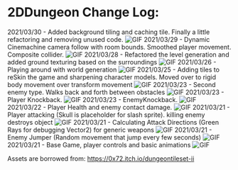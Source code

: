 # 2DDungeon Change Log:

2021/03/30 - Added background tiling and caching tile. Finally a little refactoring and removing unused code.
![GIF](https://i.imgur.com/dzhpTjP.gif)
2021/03/29 - Dynamic Cinemachine camera follow with room bounds. Smoothed player movement. Composite collider.
![GIF](https://i.imgur.com/2sx5gwK.gif)
2021/03/28 - Refactored the level generation and added ground texturing based on the surroundings
![GIF](https://i.imgur.com/CT4XYhr.gif)
2021/03/26 - Playing around with world generation
![GIF](https://i.imgur.com/XH9ShkO.gif)
2021/03/25 - Adding tiles to reSkin the game and sharpening character models. Moved over to rigid body movement over transform movement
![GIF](https://i.imgur.com/HWMv3VZ.gif)
2021/03/23 - Second enemy type. Walks back and forth between obstacles
![GIF](https://i.imgur.com/g8EyzVQ.gif)
2021/03/23 - Player Knockback.
![GIF](https://i.imgur.com/YOhY1Zz.gif)
2021/03/23 - EnemyKnockback.
![GIF](https://i.imgur.com/w8Xa20u.gif)
2021/03/22 - Player Health and enemy contact damage.
![GIF](https://i.imgur.com/LpeEx9G.gif)
2021/03/21 - Player attacking (Skull is placeholder for slash sprite). killing enemy destroys object
![GIF](https://i.imgur.com/OfTZiSN.gif)
2021/03/21 - Calculating Attack Directions (Green Rays for debugging Vector2) for generic weapons
![GIF](https://i.imgur.com/1g9texy.gif)
2021/03/21 - Enemy Jumper (Random movement that jump every few seconds)
![GIF](https://i.imgur.com/HM4sPQS.gif)
2021/03/21 - Base Game, player controls and basic animations
![GIF](https://i.imgur.com/fbIVt7P.png)

Assets are borrowed from: https://0x72.itch.io/dungeontileset-ii